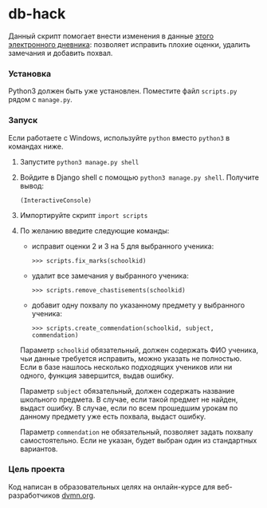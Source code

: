 # db-hack

Данный скрипт помогает внести изменения в данные [этого электронного дневника](https://github.com/devmanorg/e-diary/tree/master): позволяет исправить плохие оценки, удалить замечания и добавить похвал.

### Установка

Python3 должен быть уже установлен. 
Поместите файл `scripts.py` рядом с `manage.py`.

### Запуск

Если работаете с Windows, используйте `python` вместо `python3` в командах ниже.

1) Запустите `python3 manage.py shell` 
2) Войдите в Django shell с помощью `python3 manage.py shell`. Получите вывод:
	```shell
	(InteractiveConsole)
	```

3) Импортируйте скрипт `import scripts`
4) По желанию введите следующие команды:
	- исправит оценки 2 и 3 на 5 для выбранного ученика: 
		```shell
		>>> scripts.fix_marks(schoolkid)
		```

	- удалит все замечания у выбранного ученика: 
		```shell
		>>> scripts.remove_chastisements(schoolkid)
		```

	- добавит одну похвалу по указанному предмету у выбранного ученика: 
		```shell
		>>> scripts.create_commendation(schoolkid, subject, сommendation)
		```
	Параметр `schoolkid` обязательный, должен содержать ФИО ученика, чьи данные требуется исправить, можно указать не полностью. Если в базе нашлось несколько подходящих учеников или ни одного, функция завершится, выдав ошибку.

	Параметр `subject` обязательный, должен содержать название школьного предмета. В случае, если такой предмет не найден, выдаст ошибку. В случае, если по всем прошедшим урокам по данному предмету уже есть похвала, выдаст ошибку.

	Параметр `сommendation` не обязательный, позволяет задать похвалу самостоятельно. Если не указан, будет выбран один из стандартных вариантов.

### Цель проекта

Код написан в образовательных целях на онлайн-курсе для веб-разработчиков [dvmn.org](https://dvmn.org/).
